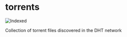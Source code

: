 torrents 
========
![Indexed](https://img.shields.io/badge/indexed-47040-blue)

Collection of torrent files discovered in the DHT network
